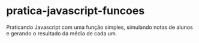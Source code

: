 # pratica-javascript-funcoes
 Praticando Javascript com uma função simples, simulando notas de alunos e gerando o resultado da média de cada um.
